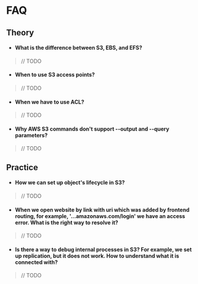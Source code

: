 # FAQ
## Theory
- #### What is the difference between S3, EBS, and EFS?
> // TODO
- #### When to use S3 access points?
> // TODO
- #### When we have to use ACL?
> // TODO
- #### Why AWS S3 commands don't support --output and --query parameters?
> // TODO
## Practice
- #### How we can set up object's lifecycle in S3?
> // TODO
- #### When we open website by link with uri which was added by frontend routing, for example, '...amazonaws.com/login' we have an access error. What is the right way to resolve it?
> // TODO
- #### Is there a way to debug internal processes in S3? For example, we set up replication, but it does not work. How to understand what it is connected with?
> // TODO
